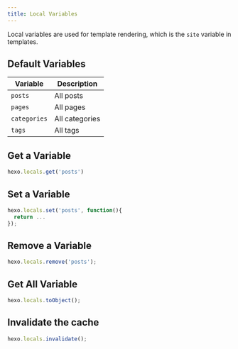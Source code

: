 ```yaml
---
title: Local Variables
---
```

Local variables are used for template rendering, which is the `site` variable in templates.

## Default Variables

Variable | Description
--- | ---
`posts` | All posts
`pages` | All pages
`categories` | All categories
`tags` | All tags

## Get a Variable

``` js
hexo.locals.get('posts')
```

## Set a Variable

``` js
hexo.locals.set('posts', function(){
  return ...
});
```

## Remove a Variable

``` js
hexo.locals.remove('posts');
```

## Get All Variable

``` js
hexo.locals.toObject();
```

## Invalidate the cache

``` js
hexo.locals.invalidate();
```
